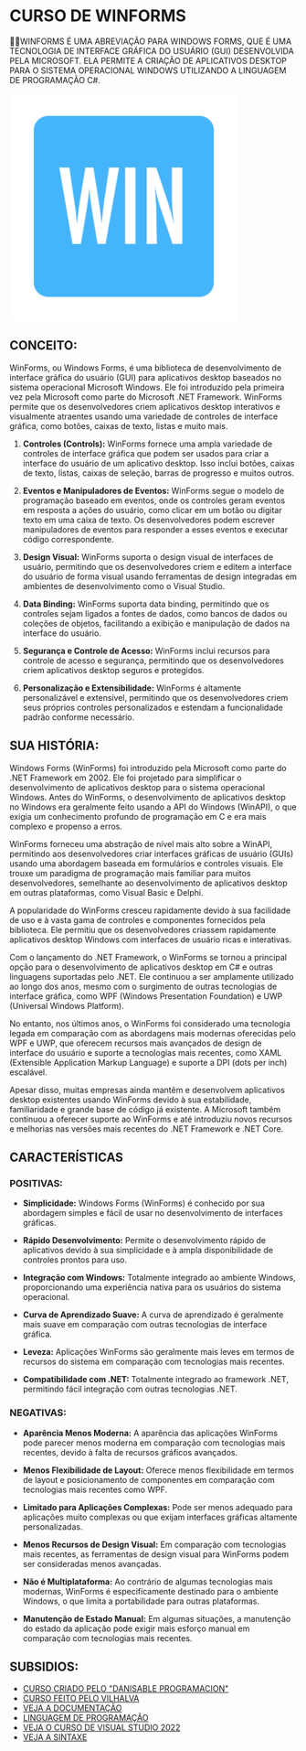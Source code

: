 # CURSO DE WINFORMS
👨‍⚖️WINFORMS É UMA ABREVIAÇÃO PARA WINDOWS FORMS, QUE É UMA TECNOLOGIA DE INTERFACE GRÁFICA DO USUÁRIO (GUI) DESENVOLVIDA PELA MICROSOFT. ELA PERMITE A CRIAÇÃO DE APLICATIVOS DESKTOP PARA O SISTEMA OPERACIONAL WINDOWS UTILIZANDO A LINGUAGEM DE PROGRAMAÇÃO C#.

<img src="FOTO.png" align="center" width="400"> <br>

## CONCEITO:
WinForms, ou Windows Forms, é uma biblioteca de desenvolvimento de interface gráfica do usuário (GUI) para aplicativos desktop baseados no sistema operacional Microsoft Windows. Ele foi introduzido pela primeira vez pela Microsoft como parte do Microsoft .NET Framework. WinForms permite que os desenvolvedores criem aplicativos desktop interativos e visualmente atraentes usando uma variedade de controles de interface gráfica, como botões, caixas de texto, listas e muito mais.

1. **Controles (Controls):** WinForms fornece uma ampla variedade de controles de interface gráfica que podem ser usados para criar a interface do usuário de um aplicativo desktop. Isso inclui botões, caixas de texto, listas, caixas de seleção, barras de progresso e muitos outros.

2. **Eventos e Manipuladores de Eventos:** WinForms segue o modelo de programação baseado em eventos, onde os controles geram eventos em resposta a ações do usuário, como clicar em um botão ou digitar texto em uma caixa de texto. Os desenvolvedores podem escrever manipuladores de eventos para responder a esses eventos e executar código correspondente.

3. **Design Visual:** WinForms suporta o design visual de interfaces de usuário, permitindo que os desenvolvedores criem e editem a interface do usuário de forma visual usando ferramentas de design integradas em ambientes de desenvolvimento como o Visual Studio.

4. **Data Binding:** WinForms suporta data binding, permitindo que os controles sejam ligados a fontes de dados, como bancos de dados ou coleções de objetos, facilitando a exibição e manipulação de dados na interface do usuário.

5. **Segurança e Controle de Acesso:** WinForms inclui recursos para controle de acesso e segurança, permitindo que os desenvolvedores criem aplicativos desktop seguros e protegidos.

6. **Personalização e Extensibilidade:** WinForms é altamente personalizável e extensível, permitindo que os desenvolvedores criem seus próprios controles personalizados e estendam a funcionalidade padrão conforme necessário.

## SUA HISTÓRIA:
Windows Forms (WinForms) foi introduzido pela Microsoft como parte do .NET Framework em 2002. Ele foi projetado para simplificar o desenvolvimento de aplicativos desktop para o sistema operacional Windows. Antes do WinForms, o desenvolvimento de aplicativos desktop no Windows era geralmente feito usando a API do Windows (WinAPI), o que exigia um conhecimento profundo de programação em C e era mais complexo e propenso a erros.

WinForms forneceu uma abstração de nível mais alto sobre a WinAPI, permitindo aos desenvolvedores criar interfaces gráficas de usuário (GUIs) usando uma abordagem baseada em formulários e controles visuais. Ele trouxe um paradigma de programação mais familiar para muitos desenvolvedores, semelhante ao desenvolvimento de aplicativos desktop em outras plataformas, como Visual Basic e Delphi.

A popularidade do WinForms cresceu rapidamente devido à sua facilidade de uso e à vasta gama de controles e componentes fornecidos pela biblioteca. Ele permitiu que os desenvolvedores criassem rapidamente aplicativos desktop Windows com interfaces de usuário ricas e interativas.

Com o lançamento do .NET Framework, o WinForms se tornou a principal opção para o desenvolvimento de aplicativos desktop em C# e outras linguagens suportadas pelo .NET. Ele continuou a ser amplamente utilizado ao longo dos anos, mesmo com o surgimento de outras tecnologias de interface gráfica, como WPF (Windows Presentation Foundation) e UWP (Universal Windows Platform).

No entanto, nos últimos anos, o WinForms foi considerado uma tecnologia legada em comparação com as abordagens mais modernas oferecidas pelo WPF e UWP, que oferecem recursos mais avançados de design de interface do usuário e suporte a tecnologias mais recentes, como XAML (Extensible Application Markup Language) e suporte a DPI (dots per inch) escalável.

Apesar disso, muitas empresas ainda mantêm e desenvolvem aplicativos desktop existentes usando WinForms devido à sua estabilidade, familiaridade e grande base de código já existente. A Microsoft também continuou a oferecer suporte ao WinForms e até introduziu novos recursos e melhorias nas versões mais recentes do .NET Framework e .NET Core.

## CARACTERÍSTICAS
### POSITIVAS:
- **Simplicidade:** Windows Forms (WinForms) é conhecido por sua abordagem simples e fácil de usar no desenvolvimento de interfaces gráficas.

- **Rápido Desenvolvimento:** Permite o desenvolvimento rápido de aplicativos devido à sua simplicidade e à ampla disponibilidade de controles prontos para uso.

- **Integração com Windows:** Totalmente integrado ao ambiente Windows, proporcionando uma experiência nativa para os usuários do sistema operacional.

- **Curva de Aprendizado Suave:** A curva de aprendizado é geralmente mais suave em comparação com outras tecnologias de interface gráfica.

- **Leveza:** Aplicações WinForms são geralmente mais leves em termos de recursos do sistema em comparação com tecnologias mais recentes.

- **Compatibilidade com .NET:** Totalmente integrado ao framework .NET, permitindo fácil integração com outras tecnologias .NET.

### NEGATIVAS:
- **Aparência Menos Moderna:** A aparência das aplicações WinForms pode parecer menos moderna em comparação com tecnologias mais recentes, devido à falta de recursos gráficos avançados.

- **Menos Flexibilidade de Layout:** Oferece menos flexibilidade em termos de layout e posicionamento de componentes em comparação com tecnologias mais recentes como WPF.

- **Limitado para Aplicações Complexas:** Pode ser menos adequado para aplicações muito complexas ou que exijam interfaces gráficas altamente personalizadas.

- **Menos Recursos de Design Visual:** Em comparação com tecnologias mais recentes, as ferramentas de design visual para WinForms podem ser consideradas menos avançadas.

- **Não é Multiplataforma:** Ao contrário de algumas tecnologias mais modernas, WinForms é especificamente destinado para o ambiente Windows, o que limita a portabilidade para outras plataformas.

- **Manutenção de Estado Manual:** Em algumas situações, a manutenção do estado da aplicação pode exigir mais esforço manual em comparação com tecnologias mais recentes.

## SUBSIDIOS:
- [CURSO CRIADO PELO "DANISABLE PROGRAMACION"](https://youtube.com/playlist?list=PLAzlSdU-KYwVRRO6P9fn1LcoXSITIIev0&si=6wYU0EAxx_ml1kzv)
- [CURSO FEITO PELO VILHALVA](https://github.com/VILHALVA)
- [VEJA A DOCUMENTAÇÃO](https://learn.microsoft.com/en-us/dotnet/desktop/winforms/?view=netdesktop-7.0)
- [LINGUAGEM DE PROGRAMAÇÃO](https://github.com/VILHALVA/CURSO-DE-C-SHARP)
- [VEJA O CURSO DE VISUAL STUDIO 2022](https://github.com/VILHALVA/CURSO-DE-VISUAL-STUDIO-2022)
- [VEJA A SINTAXE](./SINTAXE.md)